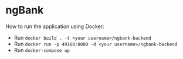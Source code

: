# ngBank

How to run the application using Docker:

 - Run `docker build . -t <your username>/ngbank-backend`
 - Run `docker run -p 49160:8080 -d <your username>/ngbank-backend`
 - Run `docker-compose up`